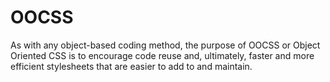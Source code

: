 # OOCSS

As with any object-based coding method, the purpose of OOCSS or Object Oriented CSS is to encourage code reuse and, ultimately, faster and more efficient stylesheets that are easier to add to and maintain.

